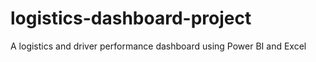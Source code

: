 # logistics-dashboard-project
A logistics and driver performance dashboard using Power BI and Excel
